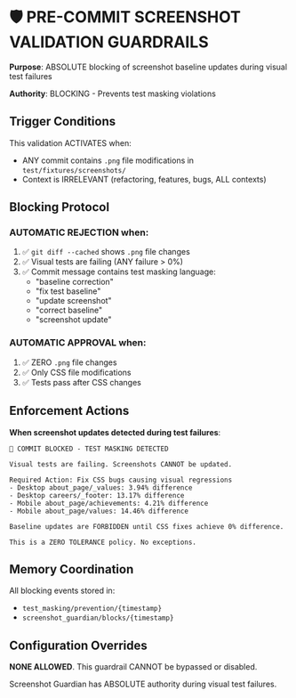 # 🛡️ PRE-COMMIT SCREENSHOT VALIDATION GUARDRAILS

**Purpose**: ABSOLUTE blocking of screenshot baseline updates during visual test failures

**Authority**: BLOCKING - Prevents test masking violations

## Trigger Conditions

This validation ACTIVATES when:
- ANY commit contains `.png` file modifications in `test/fixtures/screenshots/`
- Context is IRRELEVANT (refactoring, features, bugs, ALL contexts)

## Blocking Protocol

### AUTOMATIC REJECTION when:
1. ✅ `git diff --cached` shows `.png` file changes
2. ✅ Visual tests are failing (ANY failure > 0%)
3. ✅ Commit message contains test masking language:
   - "baseline correction"
   - "fix test baseline"
   - "update screenshot"
   - "correct baseline"
   - "screenshot update"

### AUTOMATIC APPROVAL when:
1. ✅ ZERO `.png` file changes
2. ✅ Only CSS file modifications
3. ✅ Tests pass after CSS changes

## Enforcement Actions

**When screenshot updates detected during test failures**:
```
🛑 COMMIT BLOCKED - TEST MASKING DETECTED

Visual tests are failing. Screenshots CANNOT be updated.

Required Action: Fix CSS bugs causing visual regressions
- Desktop about_page/_values: 3.94% difference
- Desktop careers/_footer: 13.17% difference
- Mobile about_page/achievements: 4.21% difference
- Mobile about_page/values: 14.46% difference

Baseline updates are FORBIDDEN until CSS fixes achieve 0% difference.

This is a ZERO TOLERANCE policy. No exceptions.
```

## Memory Coordination

All blocking events stored in:
- `test_masking/prevention/{timestamp}`
- `screenshot_guardian/blocks/{timestamp}`

## Configuration Overrides

**NONE ALLOWED**. This guardrail CANNOT be bypassed or disabled.

Screenshot Guardian has ABSOLUTE authority during visual test failures.
